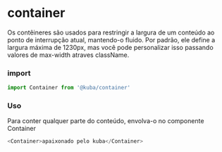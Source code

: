 # container

Os contêineres são usados para restringir a largura de um conteúdo ao ponto de interrupção atual, mantendo-o fluido. Por padrão, ele define a largura máxima de 1230px, mas você pode personalizar isso passando valores de max-width atraves className.

### import

```javascript
import Container from '@kuba/container'
```

### Uso

Para conter qualquer parte do conteúdo, envolva-o no componente Container

```javascript
<Container>apaixonado pelo kuba</Container>
```
